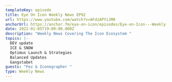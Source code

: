 ```yaml
---
templateKey: episode
title: Eye On Icon Weekly News EP92
url: https://www.youtube.com/watch?v=AFdzAPYiJM0
anchorUrl: https://anchor.fm/eye-on-icon/episodes/Eye-on-Icon---Weekly-News-EP92-e1cit27/a-a76omau
date: 2022-01-05T19:09:00.000Z
description: "Weekly News Covering The Icon Ecosystem "
topics: |-
  DEV update 
  ICE & SNOW
  Optimus Launch & Strategies 
  Balanced Updates 
  Gangstabet 
guests: "Fez & Iconographer "
type: Weekly News
---
```

